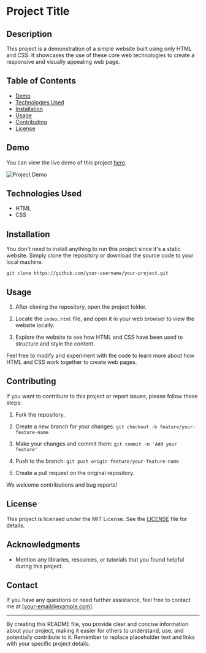 
# Project Title

## Description

This project is a demonstration of a simple website built using only HTML and CSS. It showcases the use of these core web technologies to create a responsive and visually appealing web page.

## Table of Contents

- [Demo](#demo)
- [Technologies Used](#technologies-used)
- [Installation](#installation)
- [Usage](#usage)
- [Contributing](#contributing)
- [License](#license)

## Demo

You can view the live demo of this project [here](insert-link-to-demo).

![Project Demo](insert-image-link-here)

## Technologies Used

- HTML
- CSS

## Installation

You don't need to install anything to run this project since it's a static website. Simply clone the repository or download the source code to your local machine.

```shell
git clone https://github.com/your-username/your-project.git
```

## Usage

1. After cloning the repository, open the project folder.

2. Locate the `index.html` file, and open it in your web browser to view the website locally.

3. Explore the website to see how HTML and CSS have been used to structure and style the content.

Feel free to modify and experiment with the code to learn more about how HTML and CSS work together to create web pages.

## Contributing

If you want to contribute to this project or report issues, please follow these steps:

1. Fork the repository.

2. Create a new branch for your changes: `git checkout -b feature/your-feature-name`

3. Make your changes and commit them: `git commit -m 'Add your feature'`

4. Push to the branch: `git push origin feature/your-feature-name`

5. Create a pull request on the original repository.

We welcome contributions and bug reports!

## License

This project is licensed under the MIT License. See the [LICENSE](LICENSE) file for details.

## Acknowledgments

- Mention any libraries, resources, or tutorials that you found helpful during this project.

## Contact

If you have any questions or need further assistance, feel free to contact me at [your-email@example.com].

---

By creating this README file, you provide clear and concise information about your project, making it easier for others to understand, use, and potentially contribute to it. Remember to replace placeholder text and links with your specific project details.
